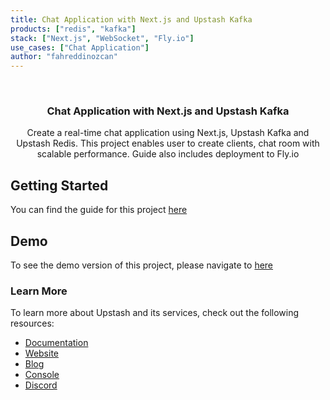 ```yaml
---
title: Chat Application with Next.js and Upstash Kafka
products: ["redis", "kafka"]
stack: ["Next.js", "WebSocket", "Fly.io"]
use_cases: ["Chat Application"]
author: "fahreddinozcan"
---
```


<br />
<div align="center">

  <h3 align="center">Chat Application with Next.js and Upstash Kafka</h3>

  <p align="center">
    Create a real-time chat application using Next.js, Upstash Kafka and Upstash Redis. This project enables user to create clients, chat room with scalable performance. Guide also includes deployment to Fly.io
  </p>
</div>

## Getting Started

You can find the guide for this project [here](upstash.com/blog/author/fahreddin/next-chatapp-with-kafka)

## Demo

To see the demo version of this project, please navigate to [here](https://next-message.fly.dev/)

### Learn More

To learn more about Upstash and its services, check out the following resources:

-   [Documentation](https://docs.upstash.com)
-   [Website](https://upstash.com)
-   [Blog](https://upstash.com/blog)
-   [Console](https://console.upstash.com)
-   [Discord](https://upstash.com/discord)
